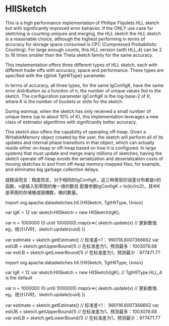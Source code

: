 

# HllSketch
This is a high performance implementation of Phillipe Flajolets HLL sketch but with significantly improved error behavior.  If the ONLY use case for sketching is counting uniques and merging, the HLL sketch the HLL sketch is a reasonable choice, although the highest performing in terms of accuracy for storage space consumed is CPC (Compressed Probabilistic Counting). For large enough counts, this HLL version (with HLL_4) can be 2 to 16 times smaller than the Theta sketch family for the same accuracy.

This implementation offers three different types of HLL sketch, each with different trade-offs with accuracy, space and performance. These types are specified with the {@link TgtHllType} parameter.

In terms of accuracy, all three types, for the same lgConfigK, have the same error distribution as a function of n, the number of unique values fed to the sketch.  The configuration parameter lgConfigK is the log-base-2 of K, where K is the number of buckets or slots for the sketch.

During warmup, when the sketch has only received a small number of unique items (up to about 10% of K), this implementation leverages a new class of estimator algorithms with significantly better accuracy.  

This sketch also offers the capability of operating off-heap. Given a WritableMemory object created by the user, the sketch will perform all of its updates and internal phase transitions in that object, which can actually reside either on-heap or off-heap based on how it is configured. In large systems that must update and merge many millions of sketches, having the sketch operate off-heap avoids the serialization and deserialization costs of moving sketches
to and from off-heap memory-mapped files, for example, and eliminates big garbage collection delays.


就精读而言：精度而言，对于相同的lgConfigK，这三种类型的误差分布都是n的函数，n是输入到草图的唯一值的数目
配置参数lgConfigK = ln(k)/ln(2)，其中K是草图的存储桶或插槽数，桶的数量。



import org.apache.datasketches.hll.{HllSketch, TgtHllType, Union}

var lgK = 12
var sketch:HllSketch = new HllSketch(lgK); 

var n = 1000000
(0 until 1000000).map(x=>{
  sketch.update(x)                      // 更新数值. eg，统计UV时，sketch.update(cuid)
})

var estimate = sketch.getEstimate()     // 标准差<1： 990116.6007366662
var estUB = sketch.getUpperBound(1)     // 在标准差为1，预测最多：1003076.68
var estLB = sketch.getLowerBound(1)     // 在标准差为1，预测最少：977471.77



import org.apache.datasketches.hll.{HllSketch, TgtHllType, Union}

var lgK = 12
var sketch:HllSketch = new HllSketch(lgK);       // TgtHllType.HLL_4 is the default

var n = 1000000
(0 until 1000000).map(x=>{
  sketch.update(x)                              // 更新数值. eg，统计UV时，sketch.update(cuid)
})

var estimate = sketch.getEstimate()             // 标准差<1： 990116.6007366662
var estUB = sketch.getUpperBound(1)             // 在标准差为1，预测最多：1003076.68
var estLB = sketch.getLowerBound(1)             // 在标准差为1，预测最少：977471.77
